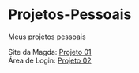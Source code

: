 # Projetos-Pessoais
 Meus projetos pessoais

 Site da Magda: <a href = "https://luantanikawa.github.io/siteMagda2/" target="_blanck">Projeto 01</a> 
 <br>
 Área de Login: <a href = "https://luantanikawa.github.io/areaDeLogin/" target="_blanck">Projeto 02</a> 